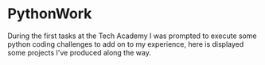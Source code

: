 # PythonWork

During the first tasks at the Tech Academy I was prompted to execute some python coding challenges to add on to my experience, here is displayed some projects I've produced along the way.



